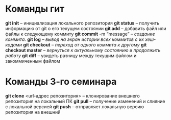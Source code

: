 # Команды гит

**git init** – инициализация локального репозитория
**git status** – получить информацию от git о его текущем состоянии
**git add** – добавить файл или файлы к следующему коммиту
**git commit** -m “message” – *создание коммита*.
**git log** – *вывод на экран истории всех коммитов с их хеш-кодами*
**git checkout** – *переход от одного коммита к другому*
**git checkout master** – *вернуться к актуальному состоянию и продолжить работу*
**git diff** – увидеть разницу между текущим файлом и закоммиченным файлом

# Команды 3-го семинара 

**git clone** <url-адрес репозитория> – клонирование внешнего репозитория на  локальный ПК
**git pull** – получение изменений и слияние с локальной версией
**git push** – отправляет локальную версию репозитория на внешний
